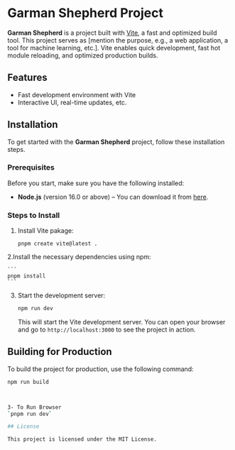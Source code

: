 
# Garman Shepherd Project

**Garman Shepherd** is a project built with [Vite](https://vitejs.dev/), a fast and optimized build tool. This project serves as [mention the purpose, e.g., a web application, a tool for machine learning, etc.]. Vite enables quick development, fast hot module reloading, and optimized production builds.

## Features

- Fast development environment with Vite
-  Interactive UI, real-time updates, etc.

## Installation

To get started with the **Garman Shepherd** project, follow these installation steps.

### Prerequisites

Before you start, make sure you have the following installed:

- **Node.js** (version 16.0 or above) – You can download it from [here](https://nodejs.org/).

### Steps to Install

1. Install Vite pakage:

    ```
   pnpm create vite@latest .
    ```

2.Install the necessary dependencies using npm:

    ```
    pnpm install
    ```

3. Start the development server:

    ```bash
    npm run dev
    ```

    This will start the Vite development server. You can open your browser and go to `http://localhost:3000` to see the project in action.


## Building for Production

To build the project for production, use the following command:

```bash
npm run build



3- To Run Browser
`pnpm run dev`

## License

This project is licensed under the MIT License.
